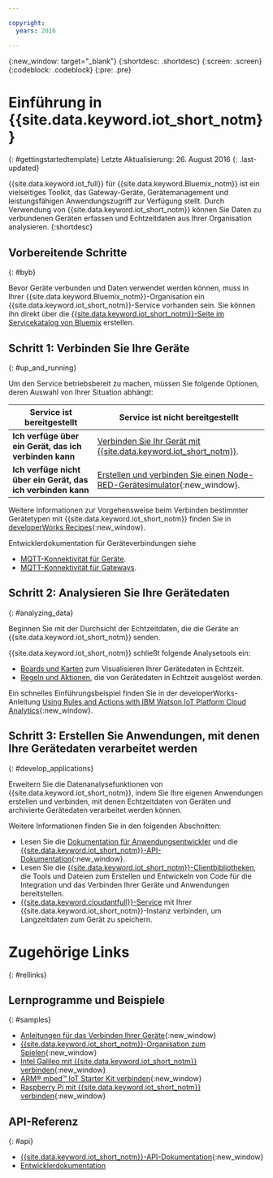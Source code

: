 ```yaml
---

copyright:
  years: 2016

---
```


{:new_window: target="\_blank"}
{:shortdesc: .shortdesc}
{:screen: .screen}
{:codeblock: .codeblock}
{:pre: .pre}

# Einführung in {{site.data.keyword.iot_short_notm}} 
{: #gettingstartedtemplate}
Letzte Aktualisierung: 26. August 2016
{: .last-updated}

{{site.data.keyword.iot_full}} für {{site.data.keyword.Bluemix_notm}} ist ein vielseitiges Toolkit, das Gateway-Geräte, Gerätemanagement und leistungsfähigen Anwendungszugriff zur Verfügung stellt. Durch Verwendung von {{site.data.keyword.iot_short_notm}} können Sie Daten zu verbundenen Geräten erfassen und Echtzeitdaten aus Ihrer Organisation analysieren.
{:shortdesc}

## Vorbereitende Schritte 
{: #byb}

Bevor Geräte verbunden und Daten verwendet werden können, muss in Ihrer {{site.data.keyword.Bluemix_notm}}-Organisation ein {{site.data.keyword.iot_short_notm}}-Service vorhanden sein. Sie können ihn direkt über die [{{site.data.keyword.iot_short_notm}}-Seite im Servicekatalog von Bluemix](https://console.{DomainName}/catalog/services/internet-of-things-platform/) erstellen.   

## Schritt 1: Verbinden Sie Ihre Geräte 
{: #up_and_running}

Um den Service betriebsbereit zu machen, müssen Sie folgende Optionen, deren Auswahl von Ihrer Situation abhängt: 

   |   Service ist bereitgestellt  | Service ist nicht bereitgestellt
  ------------- | -------------
  **Ich verfüge über ein Gerät, das ich verbinden kann**  | [Verbinden Sie Ihr Gerät mit {{site.data.keyword.iot_short_notm}}](iotplatform_task.html#iotplatform_task). | Untersuchen Sie die Geräteverbindung in [Organisationsdemo wiedergeben](http://discover-iot.eu-gb.mybluemix.net/?cm_mc_uid=44491599487314618721024&cm_mc_sid_50200000=1462798151#/play){:new_window}.
**Ich verfüge nicht über ein Gerät, das ich verbinden kann**  | [Erstellen und verbinden Sie einen Node-RED-Gerätesimulator](nodereddevice_sample.html){:new_window}.  | Beginnen Sie mit [Watson IoT Platform Starter](https://new-console.stage1.ng.bluemix.net/docs/starters/IoT/iot500.html){:new_window}.
Weitere Informationen zur Vorgehensweise beim Verbinden bestimmter Gerätetypen mit {{site.data.keyword.iot_short_notm}} finden Sie in [developerWorks Recipes](https://developer.ibm.com/recipes/?post_type=tutorials&s=iot){:new_window}.   

Entwicklerdokumentation für Geräteverbindungen siehe 
- [MQTT-Konnektivität für Geräte](devices/mqtt.html). 
- [MQTT-Konnektivität für Gateways](gateways/mqtt.html). 

## Schritt 2: Analysieren Sie Ihre Gerätedaten 
{: #analyzing_data}

Beginnen Sie mit der Durchsicht der Echtzeitdaten, die die Geräte an {{site.data.keyword.iot_short_notm}} senden. 

{{site.data.keyword.iot_short_notm}} schließt folgende Analysetools ein:   
- [Boards und Karten](data_visualization.html) zum Visualisieren Ihrer Gerätedaten in Echtzeit. 
- [Regeln und Aktionen](analytics.html), die von Gerätedaten in Echtzeit ausgelöst werden. 

Ein schnelles Einführungsbeispiel finden Sie in der developerWorks-Anleitung [Using Rules and Actions with IBM Watson IoT Platform Cloud Analytics](https://developer.ibm.com/recipes/tutorials/using-rules-and-actions-with-ibm-watson-iot-platform-cloud-analytics/){:new_window}. 

## Schritt 3: Erstellen Sie Anwendungen, mit denen Ihre Gerätedaten verarbeitet werden 
{: #develop_applications}

Erweitern Sie die Datenanalysefunktionen von {{site.data.keyword.iot_short_notm}}, indem Sie Ihre eigenen Anwendungen erstellen und verbinden, mit denen Echtzeitdaten von Geräten und archivierte Gerätedaten verarbeitet werden können. 

Weitere Informationen finden Sie in den folgenden Abschnitten:    
- Lesen Sie die [Dokumentation für Anwendungsentwickler](applications/api.html) und die [{{site.data.keyword.iot_short_notm}}-API-Dokumentation](https://docs.internetofthings.ibmcloud.com/swagger/v0002.html#/){:new_window}. 
- Lesen Sie die [{{site.data.keyword.iot_short_notm}}-Clientbibliotheken](iot_platform_client_lib.html), die Tools und Dateien zum Erstellen und Entwickeln von Code für die Integration und das Verbinden Ihrer Geräte und Anwendungen bereitstellen. 
- [{{site.data.keyword.cloudantfull}}-Service](cloudant_connector.html) mit Ihrer {{site.data.keyword.iot_short_notm}}-Instanz verbinden, um Langzeitdaten zum Gerät zu speichern. 




# Zugehörige Links 
{: #rellinks}
## Lernprogramme und Beispiele 
{: #samples}
* [Anleitungen für das Verbinden Ihrer Geräte](https://developer.ibm.com/recipes/?post_type=tutorials&s=iot){:new_window} 
* [{{site.data.keyword.iot_short_notm}}-Organisation zum Spielen](https://play.internetofthings.ibmcloud.com/){:new_window} 
* [Intel Galileo mit {{site.data.keyword.iot_short_notm}} verbinden](https://developer.ibm.com/recipes/tutorials/connect-an-intel-galileo-to-the-internet-of-things-foundation-connect/){:new_window} 
* [ARM® mbed™ IoT Starter Kit verbinden](https://developer.ibm.com/recipes/tutorials/arm-mbed-iot-starter-kit-part-1/){:new_window} 
* [Raspberry Pi mit {{site.data.keyword.iot_short_notm}} verbinden](https://developer.ibm.com/recipes/tutorials/raspberry-pi-4/){:new_window} 

## API-Referenz 
{: #api}
* [{{site.data.keyword.iot_short_notm}}-API-Dokumentation](https://docs.internetofthings.ibmcloud.com/swagger/v0002.html#/){:new_window} 
* [Entwicklerdokumentation](developer_doc_overview.html) 
